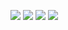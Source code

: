 ![](https://raw.githubusercontent.com/victoria406/github-stats/master/generated/overview.svg#gh-dark-mode-only)
![](https://raw.githubusercontent.com/victoria406/github-stats/master/generated/overview.svg#gh-light-mode-only)
![](https://raw.githubusercontent.com/victoria406/github-stats/master/generated/languages.svg#gh-dark-mode-only)
![](https://raw.githubusercontent.com/victoria406/github-stats/master/generated/languages.svg#gh-light-mode-only)



<!--
**victoria406/victoria406** is a ✨ _special_ ✨ repository because its `README.md` (this file) appears on your GitHub profile.

Here are some ideas to get you started:

- 🔭 I’m currently working on ...
- 🌱 I’m currently learning ...
- 👯 I’m looking to collaborate on ...
- 🤔 I’m looking for help with ...
- 💬 Ask me about ...
- 📫 How to reach me: ...
- 😄 Pronouns: ...
- ⚡ Fun fact: ...
-->
